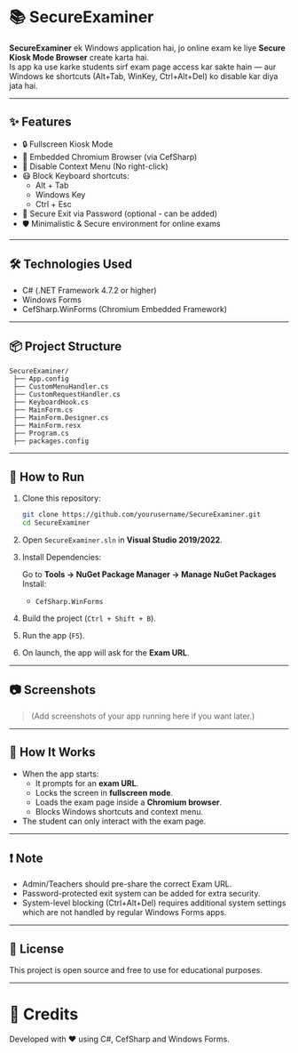 # 📚 SecureExaminer

**SecureExaminer** ek Windows application hai, jo online exam ke liye **Secure Kiosk Mode Browser** create karta hai.  
Is app ka use karke students sirf exam page access kar sakte hain — aur Windows ke shortcuts (Alt+Tab, WinKey, Ctrl+Alt+Del) ko disable kar diya jata hai.

---

## ✨ Features

- 🔒 Fullscreen Kiosk Mode
- 💽 Embedded Chromium Browser (via CefSharp)
- 🚫 Disable Context Menu (No right-click)
- 😷 Block Keyboard shortcuts:
  - Alt + Tab
  - Windows Key
  - Ctrl + Esc
- 🔑 Secure Exit via Password (optional - can be added)
- 🛡️ Minimalistic & Secure environment for online exams

---

## 🛠️ Technologies Used

- C# (.NET Framework 4.7.2 or higher)
- Windows Forms
- CefSharp.WinForms (Chromium Embedded Framework)

---

## 📦 Project Structure

```
SecureExaminer/
 ├── App.config
 ├── CustomMenuHandler.cs
 ├── CustomRequestHandler.cs
 ├── KeyboardHook.cs
 ├── MainForm.cs
 ├── MainForm.Designer.cs
 ├── MainForm.resx
 ├── Program.cs
 ├── packages.config
```

---

## 🚀 How to Run

1. Clone this repository:

   ```bash
   git clone https://github.com/yourusername/SecureExaminer.git
   cd SecureExaminer
   ```

2. Open `SecureExaminer.sln` in **Visual Studio 2019/2022**.

3. Install Dependencies:
   
   Go to **Tools → NuGet Package Manager → Manage NuGet Packages**  
   Install:

   - `CefSharp.WinForms`

4. Build the project (`Ctrl + Shift + B`).

5. Run the app (`F5`).

6. On launch, the app will ask for the **Exam URL**.

---

## 📷 Screenshots

> (Add screenshots of your app running here if you want later.)

---

## 🧐 How It Works

- When the app starts:
  - It prompts for an **exam URL**.
  - Locks the screen in **fullscreen mode**.
  - Loads the exam page inside a **Chromium browser**.
  - Blocks Windows shortcuts and context menu.
- The student can only interact with the exam page.

---

## ❗ Note

- Admin/Teachers should pre-share the correct Exam URL.
- Password-protected exit system can be added for extra security.
- System-level blocking (Ctrl+Alt+Del) requires additional system settings which are not handled by regular Windows Forms apps.

---

## 📜 License

This project is open source and free to use for educational purposes.

---

# 💍 Credits

Developed with ❤️ using C#, CefSharp and Windows Forms.


